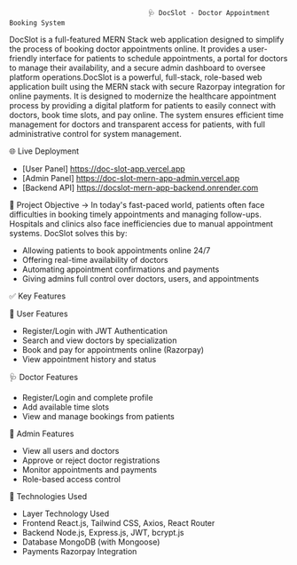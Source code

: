                                        🩺 DocSlot - Doctor Appointment Booking System

 DocSlot is a full-featured MERN Stack web application designed to simplify the process of booking doctor appointments online. It provides a user-friendly interface for patients to schedule appointments, a 
 portal for doctors to manage their availability, and a secure admin dashboard to oversee platform operations.DocSlot is a powerful, full-stack, role-based web application built using the MERN stack with 
 secure Razorpay integration for online payments. It is designed to modernize the healthcare appointment process by providing a digital platform for patients to  easily connect with doctors, book time slots,
 and pay online. The system ensures efficient time management for doctors and transparent access for patients, with full administrative control for system management.

🌐 Live Deployment
 - [User Panel]  https://doc-slot-app.vercel.app
 - [Admin Panel] https://doc-slot-mern-app-admin.vercel.app
 - [Backend API] https://docslot-mern-app-backend.onrender.com

📌 Project Objective ->
In today's fast-paced world, patients often face difficulties in booking timely appointments and managing follow-ups. Hospitals and clinics also face inefficiencies due to manual appointment systems. DocSlot
 solves this by:
 - Allowing patients to book appointments online 24/7
 - Offering real-time availability of doctors
 - Automating appointment confirmations and payments
 - Giving admins full control over doctors, users, and appointments

 ✅ Key Features

 👤 User Features
   - Register/Login with JWT Authentication
   - Search and view doctors by specialization
   - Book and pay for appointments online (Razorpay)
   - View appointment history and status

 🩺 Doctor Features
  - Register/Login and complete profile
  - Add available time slots
  - View and manage bookings from patients

 🔐 Admin Features
  - View all users and doctors
  - Approve or reject doctor registrations
  - Monitor appointments and payments
  - Role-based access control

 🧱 Technologies Used
  - Layer	Technology Used
  - Frontend	React.js, Tailwind CSS, Axios, React Router
  - Backend	Node.js, Express.js, JWT, bcrypt.js
  - Database	MongoDB (with Mongoose)
  - Payments	Razorpay Integration
